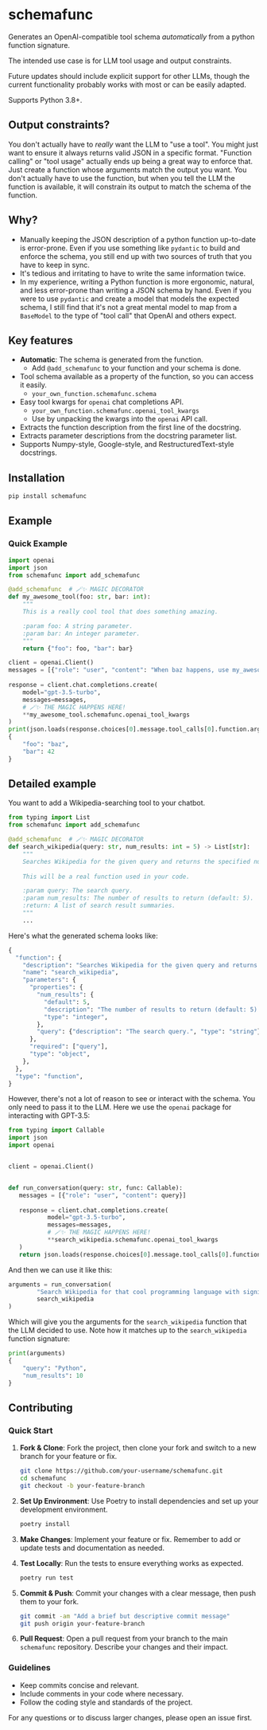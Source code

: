 # schemafunc

Generates an OpenAI-compatible tool schema *automatically* from a python function 
signature.

The intended use case is for LLM tool usage and output constraints.

Future updates should include explicit support for other LLMs, though the current 
functionality probably works with most or can be easily adapted.

Supports Python 3.8+.

## Output constraints?

You don't actually have to *really* want the LLM to "use a tool". You might just want 
to ensure it always returns valid JSON in a specific format.  "Function calling" or 
"tool usage" actually ends up being a great way to enforce that.  Just create a 
function whose arguments match the output you want. You don't actually have to use the 
function, but when you tell the LLM the function is available, it will constrain its 
output to match the schema of the function.


## Why?

* Manually keeping the JSON description of a python function up-to-date is 
  error-prone. Even if you use something like `pydantic` to build and enforce the 
  schema, you still end up with two sources of truth that you have to keep in sync.
* It's tedious and irritating to have to write the same information twice.
* In my experience, writing a Python function is more ergonomic, natural, and less 
  error-prone than writing a JSON schema by hand. Even if you were to use `pydantic` 
  and create a model that models the expected schema, I still find that it's not a 
  great mental model to map from a `BaseModel` to the type of "tool call" that OpenAI 
  and others expect.

## Key features

* **Automatic**: The schema is generated from the function.
  * Add `@add_schemafunc` to your function and your schema is done.
* Tool schema available as a property of the function, so you can access it easily.
  * `your_own_function.schemafunc.schema` 
* Easy tool kwargs for `openai` chat completions API.
  * `your_own_function.schemafunc.openai_tool_kwargs`
  * Use by unpacking the kwargs into the `openai` API call.
* Extracts the function description from the first line of the docstring.
* Extracts parameter descriptions from the docstring parameter list.
* Supports Numpy-style, Google-style, and RestructuredText-style docstrings.

## Installation
    
```bash
pip install schemafunc
```

## Example

### Quick Example

```python
import openai
import json
from schemafunc import add_schemafunc

@add_schemafunc  # 🪄✨ MAGIC DECORATOR
def my_awesome_tool(foo: str, bar: int):
    """
    This is a really cool tool that does something amazing.

    :param foo: A string parameter.
    :param bar: An integer parameter.
    """
    return {"foo": foo, "bar": bar}

client = openai.Client()
messages = [{"role": "user", "content": "When baz happens, use my_awesome_tool."}]
   
response = client.chat.completions.create(
    model="gpt-3.5-turbo",
    messages=messages,
    # 🪄✨ THE MAGIC HAPPENS HERE!
    **my_awesome_tool.schemafunc.openai_tool_kwargs
)
print(json.loads(response.choices[0].message.tool_calls[0].function.arguments))
{
    "foo": "baz",
    "bar": 42
}
```

## Detailed example

You want to add a Wikipedia-searching tool to your chatbot. 

```python
from typing import List
from schemafunc import add_schemafunc

@add_schemafunc  # 🪄✨ MAGIC DECORATOR
def search_wikipedia(query: str, num_results: int = 5) -> List[str]:
    """
    Searches Wikipedia for the given query and returns the specified number of results.
    
    This will be a real function used in your code.

    :param query: The search query.
    :param num_results: The number of results to return (default: 5).
    :return: A list of search result summaries.
    """
    ...
```


Here's what the generated schema looks like:


```python
{
  "function": {
    "description": "Searches Wikipedia for the given query and returns the specified number of results.",
    "name": "search_wikipedia",
    "parameters": {
      "properties": {
        "num_results": {
          "default": 5,
          "description": "The number of results to return (default: 5).",
          "type": "integer",
        },
        "query": {"description": "The search query.", "type": "string"},
      },
      "required": ["query"],
      "type": "object",
    },
  },
  "type": "function",
}
```

However, there's not a lot of reason to see or interact with the schema. You only need 
to pass it to the LLM.  Here we use the `openai` package for interacting with GPT-3.5:

```python
from typing import Callable
import json
import openai


client = openai.Client()


def run_conversation(query: str, func: Callable):
   messages = [{"role": "user", "content": query}]
   
   response = client.chat.completions.create(
           model="gpt-3.5-turbo",
           messages=messages,
           # 🪄✨ THE MAGIC HAPPENS HERE!  
           **search_wikipedia.schemafunc.openai_tool_kwargs
   )
   return json.loads(response.choices[0].message.tool_calls[0].function.arguments)
```

And then we can use it like this:

```python
arguments = run_conversation(
        "Search Wikipedia for that cool programming language with significant whitespace.",
        search_wikipedia
)
```

Which will give you the arguments for the `search_wikipedia` function that the LLM 
decided to use.  Note how it matches up to the `search_wikipedia` function signature:


```python
print(arguments)
{
    "query": "Python",
    "num_results": 10
}
```

## Contributing

### Quick Start

1. **Fork & Clone**: Fork the project, then clone your fork and switch to a new branch for your feature or fix.

   ```bash
   git clone https://github.com/your-username/schemafunc.git
   cd schemafunc
   git checkout -b your-feature-branch
   ```

2. **Set Up Environment**: Use Poetry to install dependencies and set up your development environment.
   ```bash
   poetry install
   ```

3. **Make Changes**: Implement your feature or fix. Remember to add or update tests and documentation as needed.

4. **Test Locally**: Run the tests to ensure everything works as expected.
   ```bash
   poetry run test
   ```

5. **Commit & Push**: Commit your changes with a clear message, then push them to your fork.
   ```bash
   git commit -am "Add a brief but descriptive commit message"
   git push origin your-feature-branch
   ```

6. **Pull Request**: Open a pull request from your branch to the main `schemafunc` repository. Describe your changes and their impact.

### Guidelines

- Keep commits concise and relevant.
- Include comments in your code where necessary.
- Follow the coding style and standards of the project.

For any questions or to discuss larger changes, please open an issue first.
